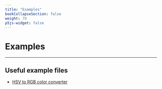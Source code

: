 ```yaml
---
title: "Examples"
bookCollapseSection: false
weight: 70
p5js-widget: false
---
```


# Examples

---

## Useful example files

- [HSV to RGB color converter](./files/hsv-to-rgb-color.toe)
